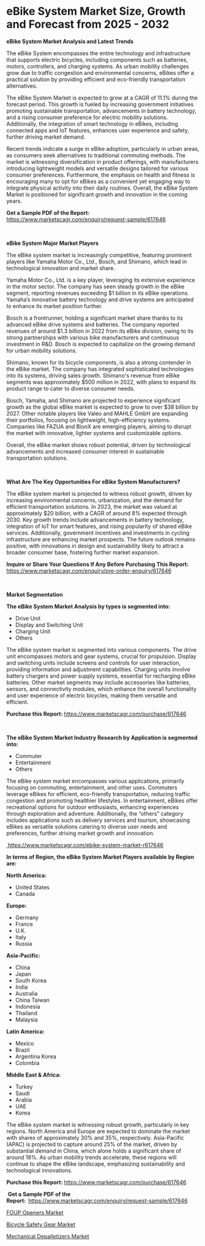 <p><h1>eBike System Market Size, Growth and Forecast from 2025 - 2032</h1></p><p><strong>eBike System Market Analysis and Latest Trends</strong></p>
<p><p>The eBike System encompasses the entire technology and infrastructure that supports electric bicycles, including components such as batteries, motors, controllers, and charging systems. As urban mobility challenges grow due to traffic congestion and environmental concerns, eBikes offer a practical solution by providing efficient and eco-friendly transportation alternatives.</p><p>The eBike System Market is expected to grow at a CAGR of 11.1% during the forecast period. This growth is fueled by increasing government initiatives promoting sustainable transportation, advancements in battery technology, and a rising consumer preference for electric mobility solutions. Additionally, the integration of smart technology in eBikes, including connected apps and IoT features, enhances user experience and safety, further driving market demand.</p><p>Recent trends indicate a surge in eBike adoption, particularly in urban areas, as consumers seek alternatives to traditional commuting methods. The market is witnessing diversification in product offerings, with manufacturers introducing lightweight models and versatile designs tailored for various consumer preferences. Furthermore, the emphasis on health and fitness is encouraging many to opt for eBikes as a convenient yet engaging way to integrate physical activity into their daily routines. Overall, the eBike System Market is positioned for significant growth and innovation in the coming years.</p></p>
<p><strong>Get a Sample PDF of the Report:&nbsp;</strong> <a href="https://www.marketscagr.com/enquiry/request-sample/617646?utm_campaign=2114&utm_medium=2&utm_source=Github&utm_content=ia&utm_term=23032025&utm_id=ebike-system">https://www.marketscagr.com/enquiry/request-sample/617646</a></p>
<p>&nbsp;</p>
<p><strong>eBike System Major Market Players</strong></p>
<p><p>The eBike system market is increasingly competitive, featuring prominent players like Yamaha Motor Co., Ltd., Bosch, and Shimano, which lead in technological innovation and market share.</p><p>Yamaha Motor Co., Ltd. is a key player, leveraging its extensive experience in the motor sector. The company has seen steady growth in the eBike segment, reporting revenues exceeding $1 billion in its eBike operations. Yamaha’s innovative battery technology and drive systems are anticipated to enhance its market position further.</p><p>Bosch is a frontrunner, holding a significant market share thanks to its advanced eBike drive systems and batteries. The company reported revenues of around $1.3 billion in 2022 from its eBike division, owing to its strong partnerships with various bike manufacturers and continuous investment in R&D. Bosch is expected to capitalize on the growing demand for urban mobility solutions.</p><p>Shimano, known for its bicycle components, is also a strong contender in the eBike market. The company has integrated sophisticated technologies into its systems, driving sales growth. Shimano's revenue from eBike segments was approximately $500 million in 2022, with plans to expand its product range to cater to diverse consumer needs.</p><p>Bosch, Yamaha, and Shimano are projected to experience significant growth as the global eBike market is expected to grow to over $38 billion by 2027. Other notable players like Valeo and MAHLE GmbH are expanding their portfolios, focusing on lightweight, high-efficiency systems. Companies like FAZUA and BionX are emerging players, aiming to disrupt the market with innovative, lighter systems and customizable options.</p><p>Overall, the eBike market shows robust potential, driven by technological advancements and increased consumer interest in sustainable transportation solutions.</p></p>
<p>&nbsp;</p>
<p><strong>What Are The Key Opportunities For eBike System Manufacturers?</strong></p>
<p><p>The eBike system market is projected to witness robust growth, driven by increasing environmental concerns, urbanization, and the demand for efficient transportation solutions. In 2023, the market was valued at approximately $20 billion, with a CAGR of around 8% expected through 2030. Key growth trends include advancements in battery technology, integration of IoT for smart features, and rising popularity of shared eBike services. Additionally, government incentives and investments in cycling infrastructure are enhancing market prospects. The future outlook remains positive, with innovations in design and sustainability likely to attract a broader consumer base, fostering further market expansion.</p></p>
<p><strong>Inquire or Share Your Questions If Any Before Purchasing This Report:</strong> <a href="https://www.marketscagr.com/enquiry/pre-order-enquiry/617646?utm_campaign=2114&utm_medium=2&utm_source=Github&utm_content=ia&utm_term=23032025&utm_id=ebike-system">https://www.marketscagr.com/enquiry/pre-order-enquiry/617646</a></p>
<p>&nbsp;</p>
<p><strong>Market Segmentation</strong></p>
<p><strong>The eBike System Market Analysis by types is segmented into:</strong></p>
<p><ul><li>Drive Unit</li><li>Display and Switching Unit</li><li>Charging Unit</li><li>Others</li></ul></p>
<p><p>The eBike system market is segmented into various components. The drive unit encompasses motors and gear systems, crucial for propulsion. Display and switching units include screens and controls for user interaction, providing information and adjustment capabilities. Charging units involve battery chargers and power supply systems, essential for recharging eBike batteries. Other market segments may include accessories like batteries, sensors, and connectivity modules, which enhance the overall functionality and user experience of electric bicycles, making them versatile and efficient.</p></p>
<p><strong>Purchase this Report:&nbsp;</strong><a href="https://www.marketscagr.com/purchase/617646?utm_campaign=2114&utm_medium=2&utm_source=Github&utm_content=ia&utm_term=23032025&utm_id=ebike-system">https://www.marketscagr.com/purchase/617646</a></p>
<p>&nbsp;</p>
<p><strong>The eBike System Market Industry Research by Application is segmented into:</strong></p>
<p><ul><li>Commuter</li><li>Entertainment</li><li>Others</li></ul></p>
<p><p>The eBike system market encompasses various applications, primarily focusing on commuting, entertainment, and other uses. Commuters leverage eBikes for efficient, eco-friendly transportation, reducing traffic congestion and promoting healthier lifestyles. In entertainment, eBikes offer recreational options for outdoor enthusiasts, enhancing experiences through exploration and adventure. Additionally, the “others” category includes applications such as delivery services and tourism, showcasing eBikes as versatile solutions catering to diverse user needs and preferences, further driving market growth and innovation.</p></p>
<p><a href="https://www.marketscagr.com/ebike-system-market-r617646?utm_campaign=2114&utm_medium=2&utm_source=Github&utm_content=ia&utm_term=23032025&utm_id=ebike-system">&nbsp;https://www.marketscagr.com/ebike-system-market-r617646</a></p>
<p><strong>In terms of Region, the eBike System Market Players available by Region are:</strong></p>
<p>
    <p> <strong> North America: </strong>
        <ul>
            <li>United States</li>
            <li>Canada</li>
        </ul>
        </p> 
    <p> <strong> Europe: </strong>
        <ul>
            <li>Germany</li>
            <li>France</li>
            <li>U.K.</li>
            <li>Italy</li>
            <li>Russia</li>
        </ul>
        </p> 
    <p> <strong> Asia-Pacific: </strong>
        <ul>
            <li>China</li>
            <li>Japan</li>
            <li>South Korea</li>
            <li>India</li>
            <li>Australia</li>
            <li>China Taiwan</li>
            <li>Indonesia</li>
            <li>Thailand</li>
            <li>Malaysia</li>
        </ul>
        </p> 
    <p> <strong> Latin America: </strong>
        <ul>
            <li>Mexico</li>
            <li>Brazil</li>
            <li>Argentina Korea</li>
            <li>Colombia</li>
        </ul>
        </p> 
    <p> <strong> Middle East & Africa: </strong>
        <ul>
            <li>Turkey</li>
            <li>Saudi</li>
            <li>Arabia</li>
            <li>UAE</li>
            <li>Korea</li>
        </ul>
    </p>
    </p>
<p><p>The eBike system market is witnessing robust growth, particularly in key regions. North America and Europe are expected to dominate the market with shares of approximately 30% and 35%, respectively. Asia-Pacific (APAC) is projected to capture around 25% of the market, driven by substantial demand in China, which alone holds a significant share of around 18%. As urban mobility trends accelerate, these regions will continue to shape the eBike landscape, emphasizing sustainability and technological innovations.</p></p>
<p><strong>Purchase this Report: </strong><a href="https://www.marketscagr.com/purchase/617646?utm_campaign=2114&utm_medium=2&utm_source=Github&utm_content=ia&utm_term=23032025&utm_id=ebike-system">https://www.marketscagr.com/purchase/617646</a></p>
<p>&nbsp;<strong>Get a Sample PDF of the Report:&nbsp;&nbsp;</strong><a href="https://www.marketscagr.com/enquiry/request-sample/617646?utm_campaign=2114&utm_medium=2&utm_source=Github&utm_content=ia&utm_term=23032025&utm_id=ebike-system">https://www.marketscagr.com/enquiry/request-sample/617646</a></p>
<p><strong></strong></p>
<p><p><a href="https://github.com/sionepeppess/Market-Research-Report-List-1/blob/main/foup-openers-market.md?utm_campaign=2114&utm_medium=2&utm_source=Github&utm_content=ia&utm_term=23032025&utm_id=ebike-system">FOUP Openers Market</a></p><p><a href="https://github.com/pizolina/Market-Research-Report-List-7/blob/main/bicycle-safety-gear-market.md?utm_campaign=2114&utm_medium=2&utm_source=Github&utm_content=ia&utm_term=23032025&utm_id=ebike-system">Bicycle Safety Gear Market</a></p><p><a href="https://github.com/tamvrosiya/Market-Research-Report-List-6/blob/main/mechanical-depalletizers-market.md?utm_campaign=2114&utm_medium=2&utm_source=Github&utm_content=ia&utm_term=23032025&utm_id=ebike-system">Mechanical Depalletizers Market</a></p></p>